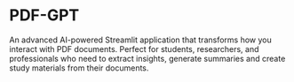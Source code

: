 # PDF-GPT
An advanced AI-powered Streamlit application that transforms how you interact with PDF documents. Perfect for students, researchers, and professionals who need to extract insights, generate summaries and create study materials from their documents.
